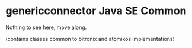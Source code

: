 # genericconnector Java SE Common

Nothing to see here, move along.

(contains classes common to bitronix and atomikos implementations)